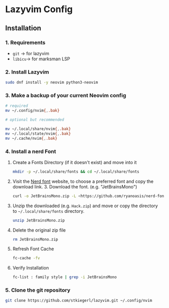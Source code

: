 # Lazyvim Config

## Installation

### 1. Requirements

- `git` -> for lazyvim
- `libicu`-> for marksman LSP

### 2. Install Lazyvim

```bash
sudo dnf install -y neovim python3-neovim
```

### 3. Make a backup of your current Neovim config

```bash
# required
mv ~/.config/nvim{,.bak}

# optional but recommended

mv ~/.local/share/nvim{,.bak}
mv ~/.local/state/nvim{,.bak}
mv ~/.cache/nvim{,.bak}
```

### 4. Install a nerd Font

1. Create a Fonts Directory (if it doesn't exist) and move into it

    ```bash
    mkdir -p ~/.local/share/fonts && cd ~/.local/share/fonts
    ```

1. Visit the [Nerd font](https://www.nerdfonts.com/font-downloads) website, to choose a preferred font and copy the download link. 3. Download the font. (e.g. "JetBrainsMono")

    ```bash
    curl -o JetBrainsMono.zip -L <https://github.com/ryanoasis/nerd-fonts/releases/download/v3.4.0/JetBrainsMono.zip>
    ```

1. Unzip the downloaded (e.g. `Hack.zip`) and move or copy the directory to `~/.local/share/fonts` directory.

    ```bash
    unzip JetBrainsMono.zip
    ```

1. Delete the original zip file

    ```bash
    rm JetBrainsMono.zip
    ```

1. Refresh Font Cache

    ```bash
    fc-cache -fv
    ```

1. Verify Installation

    ```bash
    fc-list : family style | grep -i JetBrainsMono
    ```

### 5. Clone the git repository

```bash
git clone https://github.com/stkiegerl/lazyvim.git ~/.config/nvim
```
